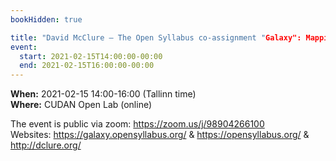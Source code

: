 ```yaml
---
bookHidden: true

title: "David McClure – The Open Syllabus co-assignment "Galaxy": Mapping embeddings and disciplines"
event:
  start: 2021-02-15T14:00:00-00:00
  end: 2021-02-15T16:00:00-00:00
---
```


**When:** 2021-02-15 14:00-16:00 (Tallinn time)  
**Where:** CUDAN Open Lab (online)  

The event is public via zoom: https://zoom.us/j/98904266100  
Websites: https://galaxy.opensyllabus.org/ & https://opensyllabus.org/ & http://dclure.org/
